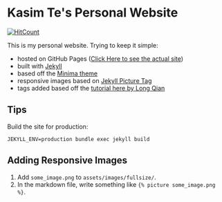 # Kasim Te's Personal Website

[![HitCount](http://hits.dwyl.com/kasimte/kasimtegithubio.svg)](http://hits.dwyl.com/kasimte/kasimtegithubio)

This is my personal website. Trying to keep it simple:

* hosted on GitHub Pages ([Click Here to see the actual site](https://kasimte.github.io))
* built with [Jekyll](https://jekyllrb.com/)
* based off the [Minima theme](https://github.com/jekyll/minima)
* responsive images based on [Jekyll Picture Tag](https://github.com/rbuchberger/jekyll_picture_tag)
* tags added based off the [tutorial here by Long Qian](http://longqian.me/2017/02/09/github-jekyll-tag/)

## Tips

Build the site for production:

```
JEKYLL_ENV=production bundle exec jekyll build
```

## Adding Responsive Images

1. Add `some_image.png` to `assets/images/fullsize/`.
2. In the markdown file, write something like `{% picture some_image.png %}`.
